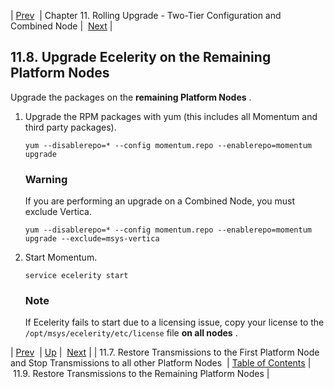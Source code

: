 | [Prev](upgrade.two_tier.preparation.stop_transmissions_rolling)  | Chapter 11. Rolling Upgrade - Two-Tier Configuration and Combined Node |  [Next](upgrade.two_tier.preparation.restore_tranmissions_rolling) |

## 11.8. Upgrade Ecelerity on the Remaining Platform Nodes

Upgrade the packages on the **remaining Platform Nodes** .

1.  Upgrade the RPM packages with yum (this includes all Momentum and third party packages).

    `yum --disablerepo=* --config momentum.repo --enablerepo=momentum upgrade`
    ### Warning

    If you are performing an upgrade on a Combined Node, you must exclude Vertica.

    `yum --disablerepo=* --config momentum.repo --enablerepo=momentum upgrade --exclude=msys-vertica`
2.  Start Momentum.

    `service ecelerity start`
    ### Note

    If Ecelerity fails to start due to a licensing issue, copy your license to the `/opt/msys/ecelerity/etc/license` file **on all nodes** .

| [Prev](upgrade.two_tier.preparation.stop_transmissions_rolling)  | [Up](upgrade.two_tier_configuration_rolling) |  [Next](upgrade.two_tier.preparation.restore_tranmissions_rolling) |
| 11.7. Restore Transmissions to the First Platform Node and Stop Transmissions to all other Platform Nodes  | [Table of Contents](index) |  11.9. Restore Transmissions to the Remaining Platform Nodes |

